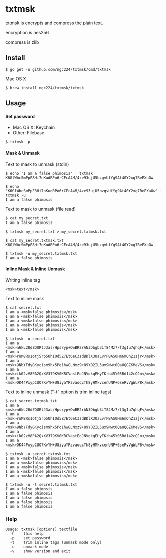 # txtmsk
txtmsk is encrypts and compress the plain text.

encryption is aes256

compress is zlib

## Install
```
$ go get -u github.com/ngc224/txtmsk/cmd/txtmsk
```

Mac OS X
```
$ brew install ngc224/txtmsk/txtmsk
```

## Usage
#### Set password

- Mac OS X: Keychain
- Other: Filebase

```
$ txtmsk -p
```

#### Mask & Unmask

Text to mask to unmask (stdin)
```
$ echo 'I am a false phimosis' | txtmsk
K6GlWbcSmPpF8Hi7nKudRPo6rCFcA4M/4ze93ujU5bzgvUfYg9At40Y2xg7ReEXaOw

$ echo 'K6GlWbcSmPpF8Hi7nKudRPo6rCFcA4M/4ze93ujU5bzgvUfYg9At40Y2xg7ReEXaOw' | txtmsk -u
I am a false phimosis
```

Text to mask to unmask (file read)
```
$ cat my_secret.txt
I am a false phimosis

$ txtmsk my_secret.txt > my_secret.txtmsk.txt

$ cat my_secret.txtmsk.txt
K6GlWbcSmPpF8Hi7nKudRPo6rCFcA4M/4ze93ujU5bzgvUfYg9At40Y2xg7ReEXaOw

$ txtmsk -u my_secret.txtmsk.txt
I am a false phimosis
```

#### Inline Mask & Inline Unmask

Writing inline tag
```
<msk>text</msk>
```

Text to inline mask
```
$ cat secret.txt
I am a <msk>false phimosis</msk>
I am a <msk>false phimosis</msk>
I am a <msk>false phimosis</msk>
I am a <msk>false phimosis</msk>
I am a <msk>false phimosis</msk>

$ txtmsk -u secret.txt
I am a <msk>n6kL28dZQURtJ3as/Hpsryp+OwBR2rAN3Dbgb3iT84Mz7/f3gIu7qhqF</msk>
I am a <msk>ruM8Rs1otjSrp5UhIOd5Z7Et6eC3zdBDlX3UaLvrPBAS0Hm6mOnZ1zjr</msk>
I am a <msk>9NbYFdyGKycism9hx5Pq1hwGLNxz9+89Y02IL5ux9Nwt0QaUQGZKMeVS</msk>
I am a <msk>ik02zV8PA2QxXV379KV0KRCVastEoJNVqkqEHyTKrb45Y05Rd142cQJn</msk>
I am a <msk>OK44PxypCUO7KvYH+U8iyaYRzvaoqcTh8yHMkvcenUNP+6seRvVgWLP8</msk>
```

Text to inline unmask ("-t" option is trim inline tags)
```
$ cat secret.txtmsk.txt
I am a <msk>n6kL28dZQURtJ3as/Hpsryp+OwBR2rAN3Dbgb3iT84Mz7/f3gIu7qhqF</msk>
I am a <msk>ruM8Rs1otjSrp5UhIOd5Z7Et6eC3zdBDlX3UaLvrPBAS0Hm6mOnZ1zjr</msk>
I am a <msk>9NbYFdyGKycism9hx5Pq1hwGLNxz9+89Y02IL5ux9Nwt0QaUQGZKMeVS</msk>
I am a <msk>ik02zV8PA2QxXV379KV0KRCVastEoJNVqkqEHyTKrb45Y05Rd142cQJn</msk>
I am a <msk>OK44PxypCUO7KvYH+U8iyaYRzvaoqcTh8yHMkvcenUNP+6seRvVgWLP8</msk>

$ txtmsk -u secret.txtmsk.txt
I am a <msk>false phimosis</msk>
I am a <msk>false phimosis</msk>
I am a <msk>false phimosis</msk>
I am a <msk>false phimosis</msk>
I am a <msk>false phimosis</msk>

$ txtmsk -u -t secret.txtmsk.txt
I am a false phimosis
I am a false phimosis
I am a false phimosis
I am a false phimosis
I am a false phimosis
```

### Help

```
Usage: txtmsk [options] textfile
  -h    this help
  -p    set password
  -t    trim inline tags (unmask mode only)
  -u    unmask mode
  -v    show version and exit
```